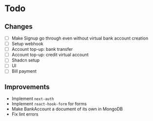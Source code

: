 # Todo

## Changes

- [ ] Make Signup go through even without virtual bank account creation
- [ ] Setup webhook
- [ ] Account top-up: bank transfer
- [ ] Account top-up: credit virtual account
- [ ] Shadcn setup
- [ ] UI
- [ ] Bill payment

## Improvements

- Implement `next-auth`
- Implement `react-hook-form` for forms
- Make BankAccount a document of its own in MongoDB
- Fix lint errors
